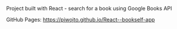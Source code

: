 Project built with React - search for a book using Google Books API

GitHub Pages:
https://piwojto.github.io/React--bookself-app
